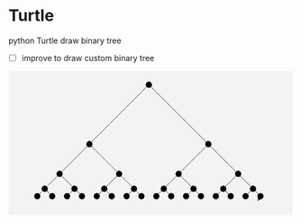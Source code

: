 # Turtle
python Turtle draw binary tree

 - [ ] improve to draw custom binary tree
 
![](./example.png)